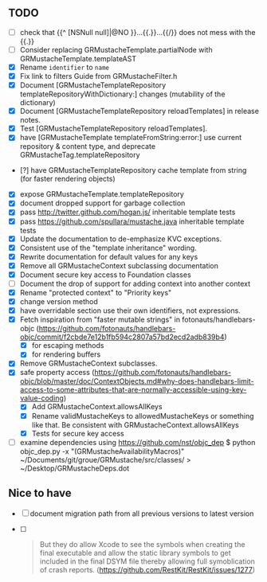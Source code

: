 ## TODO

- [ ] check that {{^ [NSNull null]|@NO }}...{{.}}...{{/}} does not mess with the {{.}}
- [ ] Consider replacing GRMustacheTemplate.partialNode with GRMustacheTemplate.templateAST
- [X] Rename `identifier` to `name`
- [X] Fix link to filters Guide from GRMustacheFilter.h
- [X] Document [GRMustacheTemplateRepository templateRepositoryWithDictionary:] changes (mutability of the dictionary)
- [X] Document [GRMustacheTemplateRepository reloadTemplates] in release notes.
- [X] Test [GRMustacheTemplateRepository reloadTemplates].
- [X] have [GRMustacheTemplate templateFromString:error:] use current repository & content type, and deprecate GRMustacheTag.templateRepository
- [?] have GRMustacheTemplateRepository cache template from string (for faster rendering objects)
- [X] expose GRMustacheTemplate.templateRepository
- [X] document dropped support for garbage collection
- [X] pass http://twitter.github.com/hogan.js/ inheritable template tests
- [X] pass https://github.com/spullara/mustache.java inheritable template tests
- [X] Update the documentation to de-emphasize KVC exceptions.
- [X] Consistent use of the "template inheritance" wording.
- [X] Rewrite documentation for default values for any keys
- [X] Remove all GRMustacheContext subclassing documentation
- [X] Document secure key access to Foundation classes
- [ ] Document the drop of support for adding context into another context
- [X] Rename "protected context" to "Priority keys"
- [X] change version method
- [X] have overridable section use their own identifiers, not expressions.
- [X] Fetch inspiration from "faster mutable strings" in fotonauts/handlebars-objc (https://github.com/fotonauts/handlebars-objc/commit/f2cbde7e12b1fb594c2807a57bd2ecd2adb839b4)
    - [X] for escaping methods
    - [X] for rendering buffers
- [X] Remove GRMustacheContext subclasses.
- [X] safe property access (https://github.com/fotonauts/handlebars-objc/blob/master/doc/ContextObjects.md#why-does-handlebars-limit-access-to-some-attributes-that-are-normally-accessible-using-key-value-coding)
  - [X] Add GRMustacheContext.allowsAllKeys
  - [X] Rename validMustacheKeys to allowedMustacheKeys or something like that. Be consistent with GRMustacheContext.allowsAllKeys
  - [X] Tests for secure key access
- [ ] examine dependencies using https://github.com/nst/objc_dep $ python objc_dep.py -x "(GRMustacheAvailabilityMacros)" ~/Documents/git/groue/GRMustache/src/classes/ > ~/Desktop/GRMustacheDeps.dot

## Nice to have

- [ ] document migration path from all previous versions to latest version
- [ ] > But they do allow Xcode to see the symbols when creating the final executable and allow the static library symbols to get included in the final DSYM file thereby allowing full symoblication of crash reports. (https://github.com/RestKit/RestKit/issues/1277)

